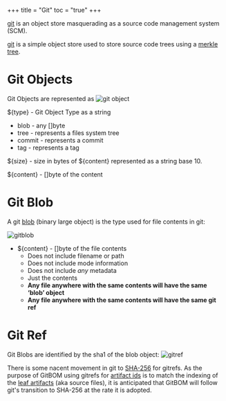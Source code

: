 +++
title = "Git"
toc = "true"
+++

[git](https://git-scm.com/) is an object store masquerading as a source code management system (SCM).

[git](https://git-scm.com/) is a simple object store used to store source code trees using a [merkle tree](#merkel-tree).

# Git Objects

Git Objects are represented as ![git object](/img/git_object.svg)

${type} - Git Object Type as a string
- blob - any []byte
- tree - represents a files system tree
- commit - represents a commit
- tag - represents a tag

${size} - size in bytes of ${content} represented as a string base 10.

${content} - []byte of the content

# Git Blob

A git [blob](https://git-scm.com/book/en/v2/Git-Internals-Git-Objects) (binary large object) is the type used for file contents in git:

![gitblob](/img/git_blob.svg)

- ${content} - []byte of the file contents
  - Does not include filename or path
  - Does not include mode information
  - Does not include *any* metadata
  - Just the contents
  - **Any file anywhere with the same contents will have the same ‘blob’ object**
  - **Any file anywhere with the same contents will have the same git ref**


# Git Ref

Git Blobs are identified by the sha1 of the blob object:
 ![gitref](/img/gitref.svg)

There is some nacent movement in git to [SHA-256](https://git-scm.com/docs/hash-function-transition/) for gitrefs.
As the purpose of GitBOM using gitrefs for [artifact ids](/glossary/artifact#artifact-identifiers) is to match the indexing
of the [leaf artifacts](/glossary/artifact/#leaf-artifacts) (aka source files), it is anticipated that GitBOM will follow
git's transition to SHA-256 at the rate it is adopted.